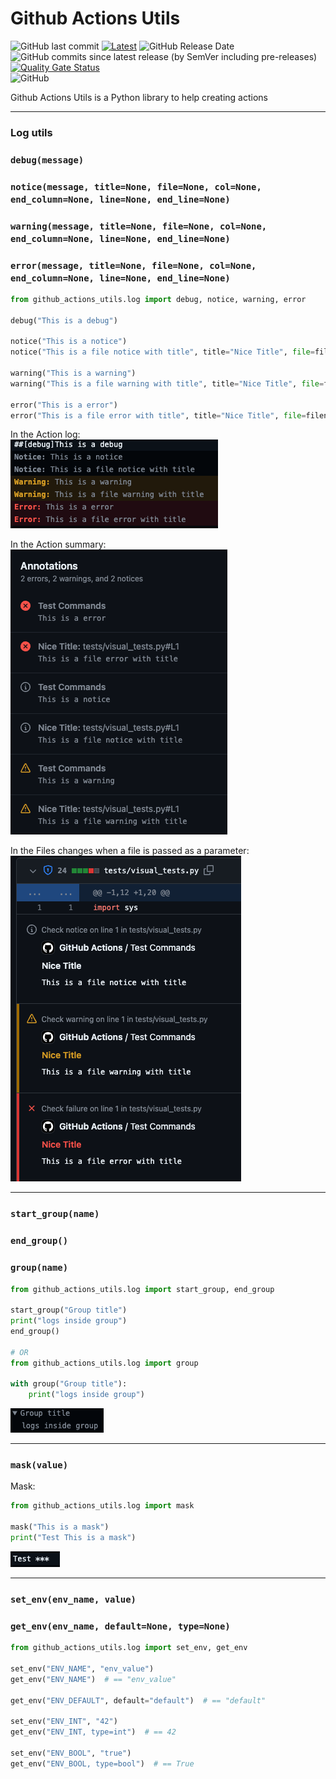 # Github Actions Utils

![GitHub last commit](https://img.shields.io/github/last-commit/heitorpolidoro/github_actions_utils)
[![Latest](https://img.shields.io/github/release/heitorpolidoro/github_actions_utils.svg?label=latest)](https://github.com/heitorpolidoro/github_actions_utils/releases/latest)
![GitHub Release Date](https://img.shields.io/github/release-date/heitorpolidoro/github_actions_utils)
![GitHub commits since latest release (by SemVer including pre-releases)](https://img.shields.io/github/commits-since/heitorpolidoro/github_actions_utils/latest)<br>
[![Quality Gate Status](https://sonarcloud.io/api/project_badges/measure?project=heitorpolidoro_github_actions_utils&metric=alert_status)](https://sonarcloud.io/summary/new_code?id=heitorpolidoro_github_actions_utils)<br>
![GitHub](https://img.shields.io/github/license/heitorpolidoro/github_actions_utils)

Github Actions Utils is a Python library to help creating actions

---

### Log utils

### `debug(message)`

### `notice(message, title=None, file=None, col=None, end_column=None, line=None, end_line=None)`

### `warning(message, title=None, file=None, col=None, end_column=None, line=None, end_line=None)`

### `error(message, title=None, file=None, col=None, end_column=None, line=None, end_line=None)`

```python
from github_actions_utils.log import debug, notice, warning, error

debug("This is a debug")

notice("This is a notice")
notice("This is a file notice with title", title="Nice Title", file=filename)

warning("This is a warning")
warning("This is a file warning with title", title="Nice Title", file=filename)

error("This is a error")
error("This is a file error with title", title="Nice Title", file=filename)
```

In the Action log:<br>
![Log](images/log.png)

In the Action summary:<br>
![Annotations](images/annotations.png)

In the Files changes when a file is passed as a parameter:<br>
![In file](images/in_file.png)

---

### `start_group(name)`

### `end_group()`

### `group(name)`

```python
from github_actions_utils.log import start_group, end_group

start_group("Group title")
print("logs inside group")
end_group()

# OR
from github_actions_utils.log import group

with group("Group title"):
    print("logs inside group")
```

![Group](images/group.png)

---

### `mask(value)`

Mask:

```python
from github_actions_utils.log import mask

mask("This is a mask")
print("Test This is a mask")
```

![Mask](images/mask.png)

---

### `set_env(env_name, value)`

### `get_env(env_name, default=None, type=None)`

```python
from github_actions_utils.log import set_env, get_env

set_env("ENV_NAME", "env_value")
get_env("ENV_NAME")  # == "env_value"

get_env("ENV_DEFAULT", default="default")  # == "default"

set_env("ENV_INT", "42")
get_env("ENV_INT, type=int")  # == 42

set_env("ENV_BOOL", "true")
get_env("ENV_BOOL, type=bool")  # == True

```
